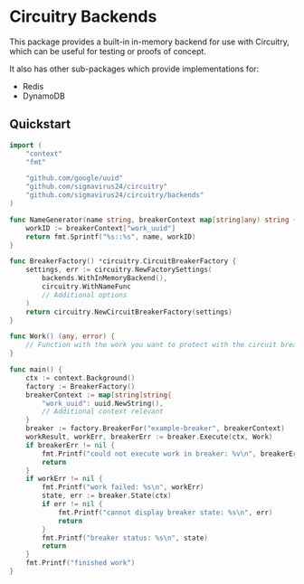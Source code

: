 # Circuitry Backends

This package provides a built-in in-memory backend for use with Circuitry,
which can be useful for testing or proofs of concept.

It also has other sub-packages which provide implementations for:

* Redis
* DynamoDB


## Quickstart

```go
import (
    "context"
    "fmt"

    "github.com/google/uuid"
    "github.com/sigmavirus24/circuitry"
    "github.com/sigmavirus24/circuitry/backends"
)

func NameGenerator(name string, breakerContext map[string]any) string {
    workID := breakerContext["work_uuid"]
    return fmt.Sprintf("%s::%s", name, workID)
}

func BreakerFactory() *circuitry.CircuitBreakerFactory {
    settings, err := circuitry.NewFactorySettings(
        backends.WithInMemoryBackend(),
        circuitry.WithNameFunc
        // Additional options
    )
    return circuitry.NewCircuitBreakerFactory(settings)
}

func Work() (any, error) {
    // Function with the work you want to protect with the circuit breaker
}

func main() {
    ctx := context.Background()
    factory := BreakerFactory()
    breakerContext := map[string]string{
        "work_uuid": uuid.NewString(),
        // Additional context relevant
    }
    breaker := factory.BreakerFor("example-breaker", breakerContext)
    workResult, workErr, breakerErr := breaker.Execute(ctx, Work)
    if breakerErr != nil {
        fmt.Printf("could not execute work in breaker: %v\n", breakerErr)
        return
    }
    if workErr != nil {
        fmt.Printf("work failed: %s\n", workErr)
        state, err := breaker.State(ctx)
        if err != nil {
            fmt.Printf("cannot display breaker state: %s\n", err)
            return
        }
        fmt.Printf("breaker status: %s\n", state)
        return
    }
    fmt.Printf("finished work")
}
```
